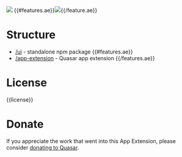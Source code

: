<img src="https://img.shields.io/npm/v/quasar-ui-{{name}}.svg?label=quasar-ui-{{name}}">
{{#features.ae}}<img src="https://img.shields.io/npm/v/quasar-app-extension-{{name}}.svg?label=quasar-app-extension-{{name}}">{{/feature.ae}}

# Structure
* [/ui](ui) - standalone npm package
{{#features.ae}}
* [/app-extension](app-extension) - Quasar app extension
{{/features.ae}}

# License
{{license}}

# Donate
If you appreciate the work that went into this App Extension, please consider [donating to Quasar](https://donate.quasar.dev).
